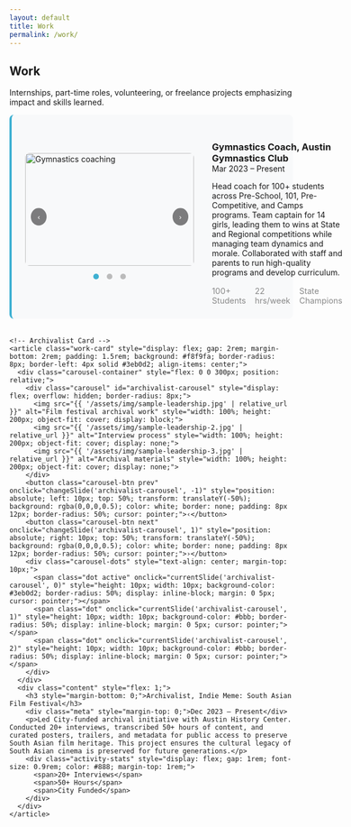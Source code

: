 ```yaml
---
layout: default
title: Work
permalink: /work/
---
```


<section class="section">
  <h2>Work</h2>
  <p>Internships, part-time roles, volunteering, or freelance projects emphasizing impact and skills learned.</p>

  <div class="work-cards-stack">
    <!-- Gymnastics Coach Card -->
    <article class="work-card" style="display: flex; gap: 2rem; margin-bottom: 2rem; padding: 1.5rem; background: #f8f9fa; border-radius: 8px; border-left: 4px solid #3eb0d2; align-items: center;">
      <div class="carousel-container" style="flex: 0 0 300px; position: relative;">
        <div class="carousel" id="gymnastics-carousel" style="display: flex; overflow: hidden; border-radius: 8px;">
          <img src="{{ '/assets/img/sample-work.jpg' | relative_url }}" alt="Gymnastics coaching" style="width: 100%; height: 200px; object-fit: cover; display: block;">
          <img src="{{ '/assets/img/sample-work-2.jpg' | relative_url }}" alt="Team training" style="width: 100%; height: 200px; object-fit: cover; display: none;">
          <img src="{{ '/assets/img/sample-work-3.jpg' | relative_url }}" alt="Competition" style="width: 100%; height: 200px; object-fit: cover; display: none;">
        </div>
        <button class="carousel-btn prev" onclick="changeSlide('gymnastics-carousel', -1)" style="position: absolute; left: 10px; top: 50%; transform: translateY(-50%); background: rgba(0,0,0,0.5); color: white; border: none; padding: 8px 12px; border-radius: 50%; cursor: pointer;">‹</button>
        <button class="carousel-btn next" onclick="changeSlide('gymnastics-carousel', 1)" style="position: absolute; right: 10px; top: 50%; transform: translateY(-50%); background: rgba(0,0,0,0.5); color: white; border: none; padding: 8px 12px; border-radius: 50%; cursor: pointer;">›</button>
        <div class="carousel-dots" style="text-align: center; margin-top: 10px;">
          <span class="dot active" onclick="currentSlide('gymnastics-carousel', 0)" style="height: 10px; width: 10px; background-color: #3eb0d2; border-radius: 50%; display: inline-block; margin: 0 5px; cursor: pointer;"></span>
          <span class="dot" onclick="currentSlide('gymnastics-carousel', 1)" style="height: 10px; width: 10px; background-color: #bbb; border-radius: 50%; display: inline-block; margin: 0 5px; cursor: pointer;"></span>
          <span class="dot" onclick="currentSlide('gymnastics-carousel', 2)" style="height: 10px; width: 10px; background-color: #bbb; border-radius: 50%; display: inline-block; margin: 0 5px; cursor: pointer;"></span>
        </div>
      </div>
      <div class="content" style="flex: 1;">
        <h3 style="margin-bottom: 0;">Gymnastics Coach, Austin Gymnastics Club</h3>
        <div class="meta" style="margin-top: 0;">Mar 2023 – Present</div>
        <p>Head coach for 100+ students across Pre-School, 101, Pre-Competitive, and Camps programs. Team captain for 14 girls, leading them to wins at State and Regional competitions while managing team dynamics and morale. Collaborated with staff and parents to run high-quality programs and develop curriculum.</p>
        <div class="activity-stats" style="display: flex; gap: 1rem; font-size: 0.9rem; color: #888; margin-top: 1rem;">
          <span>100+ Students</span>
          <span>22 hrs/week</span>
          <span>State Champions</span>
        </div>
      </div>
    </article>

    <!-- Archivalist Card -->
    <article class="work-card" style="display: flex; gap: 2rem; margin-bottom: 2rem; padding: 1.5rem; background: #f8f9fa; border-radius: 8px; border-left: 4px solid #3eb0d2; align-items: center;">
      <div class="carousel-container" style="flex: 0 0 300px; position: relative;">
        <div class="carousel" id="archivalist-carousel" style="display: flex; overflow: hidden; border-radius: 8px;">
          <img src="{{ '/assets/img/sample-leadership.jpg' | relative_url }}" alt="Film festival archival work" style="width: 100%; height: 200px; object-fit: cover; display: block;">
          <img src="{{ '/assets/img/sample-leadership-2.jpg' | relative_url }}" alt="Interview process" style="width: 100%; height: 200px; object-fit: cover; display: none;">
          <img src="{{ '/assets/img/sample-leadership-3.jpg' | relative_url }}" alt="Archival materials" style="width: 100%; height: 200px; object-fit: cover; display: none;">
        </div>
        <button class="carousel-btn prev" onclick="changeSlide('archivalist-carousel', -1)" style="position: absolute; left: 10px; top: 50%; transform: translateY(-50%); background: rgba(0,0,0,0.5); color: white; border: none; padding: 8px 12px; border-radius: 50%; cursor: pointer;">‹</button>
        <button class="carousel-btn next" onclick="changeSlide('archivalist-carousel', 1)" style="position: absolute; right: 10px; top: 50%; transform: translateY(-50%); background: rgba(0,0,0,0.5); color: white; border: none; padding: 8px 12px; border-radius: 50%; cursor: pointer;">›</button>
        <div class="carousel-dots" style="text-align: center; margin-top: 10px;">
          <span class="dot active" onclick="currentSlide('archivalist-carousel', 0)" style="height: 10px; width: 10px; background-color: #3eb0d2; border-radius: 50%; display: inline-block; margin: 0 5px; cursor: pointer;"></span>
          <span class="dot" onclick="currentSlide('archivalist-carousel', 1)" style="height: 10px; width: 10px; background-color: #bbb; border-radius: 50%; display: inline-block; margin: 0 5px; cursor: pointer;"></span>
          <span class="dot" onclick="currentSlide('archivalist-carousel', 2)" style="height: 10px; width: 10px; background-color: #bbb; border-radius: 50%; display: inline-block; margin: 0 5px; cursor: pointer;"></span>
        </div>
      </div>
      <div class="content" style="flex: 1;">
        <h3 style="margin-bottom: 0;">Archivalist, Indie Meme: South Asian Film Festival</h3>
        <div class="meta" style="margin-top: 0;">Dec 2023 – Present</div>
        <p>Led City-funded archival initiative with Austin History Center. Conducted 20+ interviews, transcribed 50+ hours of content, and curated posters, trailers, and metadata for public access to preserve South Asian film heritage. This project ensures the cultural legacy of South Asian cinema is preserved for future generations.</p>
        <div class="activity-stats" style="display: flex; gap: 1rem; font-size: 0.9rem; color: #888; margin-top: 1rem;">
          <span>20+ Interviews</span>
          <span>50+ Hours</span>
          <span>City Funded</span>
        </div>
      </div>
    </article>
  </div>
</section>

<script>
// Carousel functionality for work page
let currentSlideIndex = {};

function changeSlide(carouselId, direction) {
  console.log('changeSlide called with:', carouselId, direction);
  
  const carousel = document.getElementById(carouselId);
  if (!carousel) {
    console.error('Carousel not found:', carouselId);
    return;
  }
  
  const images = carousel.querySelectorAll('img');
  console.log('Found images:', images.length);
  
  // Find dots
  let dots = [];
  const cardContainer = carousel.closest('.work-card, .arts-card');
  if (cardContainer) {
    dots = cardContainer.querySelectorAll('.dot');
  }
  
  // Initialize current slide index if not set
  if (!currentSlideIndex[carouselId]) {
    currentSlideIndex[carouselId] = 0;
  }
  
  let currentIndex = currentSlideIndex[carouselId];
  let newIndex = currentIndex + direction;
  
  // Handle wrapping
  if (newIndex >= images.length) {
    newIndex = 0;
  } else if (newIndex < 0) {
    newIndex = images.length - 1;
  }
  
  console.log('Changing from', currentIndex, 'to', newIndex);
  
  // Hide current image
  images[currentIndex].style.display = 'none';
  
  // Show new image
  images[newIndex].style.display = 'block';
  
  // Update dots
  dots.forEach((dot, index) => {
    dot.style.backgroundColor = index === newIndex ? '#3eb0d2' : '#bbb';
  });
  
  // Update current index
  currentSlideIndex[carouselId] = newIndex;
}

function currentSlide(carouselId, slideNumber) {
  console.log('currentSlide called with:', carouselId, slideNumber);
  
  const carousel = document.getElementById(carouselId);
  if (!carousel) {
    console.error('Carousel not found:', carouselId);
    return;
  }
  
  const images = carousel.querySelectorAll('img');
  
  // Find dots
  let dots = [];
  const cardContainer = carousel.closest('.work-card, .arts-card');
  if (cardContainer) {
    dots = cardContainer.querySelectorAll('.dot');
  }
  
  // Hide all images
  images.forEach(img => img.style.display = 'none');
  
  // Show selected image
  images[slideNumber].style.display = 'block';
  
  // Update dots
  dots.forEach((dot, index) => {
    dot.style.backgroundColor = index === slideNumber ? '#3eb0d2' : '#bbb';
  });
  
  // Update current index
  currentSlideIndex[carouselId] = slideNumber;
}

// Initialize carousels when page loads
document.addEventListener('DOMContentLoaded', function() {
  console.log('DOM loaded, initializing carousels');
  
  // Initialize all carousels to show first image
  const carousels = document.querySelectorAll('.carousel');
  console.log('Found carousels:', carousels.length);
  
  carousels.forEach(carousel => {
    const carouselId = carousel.id;
    const images = carousel.querySelectorAll('img');
    
    console.log('Initializing carousel:', carouselId, 'with', images.length, 'images');
    
    // Hide all images except the first one
    images.forEach((img, index) => {
      img.style.display = index === 0 ? 'block' : 'none';
    });
    
    // Initialize current slide index
    currentSlideIndex[carouselId] = 0;
  });
});
</script>